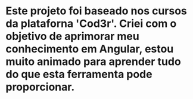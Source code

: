 # Este projeto foi baseado nos cursos da plataforna 'Cod3r'. Criei com o objetivo de aprimorar meu conhecimento em Angular, estou muito animado para aprender tudo do que esta ferramenta pode proporcionar. 
